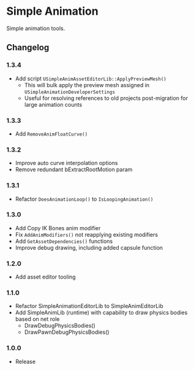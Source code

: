 # Simple Animation

Simple animation tools.

## Changelog

### 1.3.4
* Add script `USimpleAnimAssetEditorLib::ApplyPreviewMesh()`
	* This will bulk apply the preview mesh assigned in `USimpleAnimationDeveloperSettings`
	* Useful for resolving references to old projects post-migration for large animation counts

### 1.3.3
* Add `RemoveAnimFloatCurve()`

### 1.3.2
* Improve auto curve interpolation options 
* Remove redundant bExtractRootMotion param

### 1.3.1
* Refactor `DoesAnimationLoop()` to `IsLoopingAnimation()`

### 1.3.0
* Add Copy IK Bones anim modifier
* Fix `AddAnimModifiers()` not reapplying existing modifiers
* Add `GetAssetDependencies()` functions
* Improve debug drawing, including added capsule function

### 1.2.0
* Add asset editor tooling

### 1.1.0
* Refactor SimpleAnimationEditorLib to SimpleAnimEditorLib
* Add SimpleAnimLib (runtime) with capability to draw physics bodies based on net role
	* DrawDebugPhysicsBodies()
	* DrawPawnDebugPhysicsBodies()

### 1.0.0
* Release